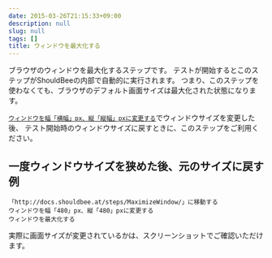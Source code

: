 ```yaml
---
date: 2015-03-26T21:15:33+09:00
description: null
slug: null
tags: []
title: ウィンドウを最大化する
---
```


ブラウザのウィンドウを最大化するステップです。
テストが開始するとこのステップがShouldBeeの内部で自動的に実行されます。
つまり、このステップを使わなくても、ブラウザのデフォルト画面サイズは最大化された状態になります。

[`ウィンドウを幅「横幅」px、縦「縦幅」pxに変更する`]でウィンドウサイズを変更した後、
テスト開始時のウィンドウサイズに戻すときに、このステップをご利用ください。

## 一度ウィンドウサイズを狭めた後、元のサイズに戻す例

```
「http://docs.shouldbee.at/steps/MaximizeWindow/」に移動する
ウィンドウを幅「480」px、縦「480」pxに変更する
ウィンドウを最大化する
```

実際に画面サイズが変更されているかは、スクリーンショットでご確認いただけます。


[`ウィンドウを幅「横幅」px、縦「縦幅」pxに変更する`]: /steps/ResizeWindow/
